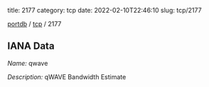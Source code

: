 title: 2177
category: tcp
date: 2022-02-10T22:46:10
slug: tcp/2177

[portdb](/) / [tcp](/category/tcp.html) / 2177


## IANA Data

_Name:_ qwave

_Description:_ qWAVE Bandwidth Estimate

